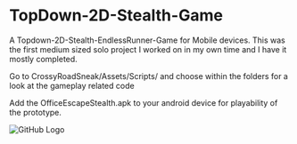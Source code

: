 # TopDown-2D-Stealth-Game
A Topdown-2D-Stealth-EndlessRunner-Game for Mobile devices. This was the first medium sized solo project I worked on in my own time and
I have it mostly completed.

Go to CrossyRoadSneak/Assets/Scripts/ and choose within the folders for a look at the gameplay related code 

Add the OfficeEscapeStealth.apk to your android device for playability of the prototype.  

![GitHub Logo](https://static.wixstatic.com/media/0f442e_0dcb32c81bba45ce8b3951ba61c3e1f6.png/v1/fill/w_614,h_614,al_c,lg_1,q_85/0f442e_0dcb32c81bba45ce8b3951ba61c3e1f6.webp)
